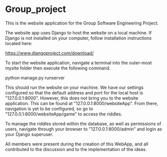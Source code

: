 # Group_project

This is the website application for the Group Software Engineering Project.

The website app uses Django to host the website on a local machine. If Django is
not installed on your computer, follow installation instructions located here:

https://www.djangoproject.com/download/

To start the website application, navigate a terminal into the outer-most mysite folder
then execute the following command.

python manage.py runserver

This should run the website on your machine. We have our settings configured so that
the default address and port for the local host is "127.0.0.1:8000". However, this does
not bring you to the website application. This can be found at "127.0.0.1:8000/websiteApp".
From there, navigation is yet to be configured, so go to "127.0.0.1:8000/websiteApp/game"
to access the riddles.

To manage the riddles stored within the database, as well as permissions of users, navigate
through your browser to "127.0.0.1:8000/admin" and login as your Django superuser.

All members were present during the creation of this WebApp, and all contributed to the
discussion and to the implementation of the ideas.
